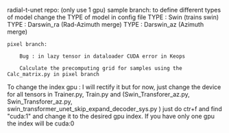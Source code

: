 radial-t-unet repo: (only use 1 gpu)
	sample branch: to define different types of model change the TYPE of model in config file
		TYPE : Swin (trains swin)
		TYPE : Darswin_ra (Rad-Azimuth merge)
        TYPE : Darswin_az (Azimuth merge)

	pixel branch:

        Bug : in lazy tensor in dataloader CUDA error in Keops

        Calculate the precomputing grid for samples using the Calc_matrix.py in pixel branch


To change the index gpu : 
    I will rectify it but for now, just change the device for all tensors in Trainer.py, Train.py and (Swin_Transforer_az.py, Swin_Transforer_az.py, swin_transformer_unet_skip_expand_decoder_sys.py ) just do ctr+f and find "cuda:1" and change it to the desired gpu index. If you have only one gpu the index will be cuda:0
